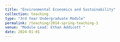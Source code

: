 ```yaml
---
title: "Environmental Economics and Sustainability"
collection: teaching
type: "3rd Year Undergraduate Module"
permalink: /teaching/2014-spring-teaching-1
venue: "Module Lead: Ethan Addicott "
date: 2024-01-01
---
```

